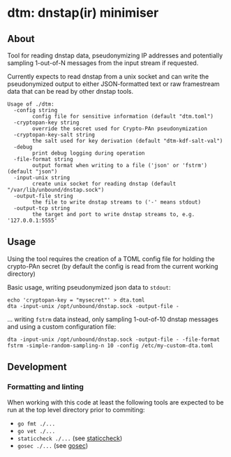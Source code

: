 # dtm: dnstap(ir) minimiser
## About
Tool for reading dnstap data, pseudonymizing IP addresses and potentially sampling
1-out-of-N messages from the input stream if requested.

Currently expects to read dnstap from a unix socket and can write the
pseudonymized output to either JSON-formatted text or raw framestream data that
can be read by other dnstap tools.
```
Usage of ./dtm:
  -config string
    	config file for sensitive information (default "dtm.toml")
  -cryptopan-key string
    	override the secret used for Crypto-PAn pseudonymization
  -cryptopan-key-salt string
    	the salt used for key derivation (default "dtm-kdf-salt-val")
  -debug
    	print debug logging during operation
  -file-format string
    	output format when writing to a file ('json' or 'fstrm') (default "json")
  -input-unix string
    	create unix socket for reading dnstap (default "/var/lib/unbound/dnstap.sock")
  -output-file string
    	the file to write dnstap streams to ('-' means stdout)
  -output-tcp string
    	the target and port to write dnstap streams to, e.g. '127.0.0.1:5555'
```

## Usage
Using the tool requires the creation of a TOML config file for holding the
crypto-PAn secret (by default the config is read from the current working directory)

Basic usage, writing pseudonymized json data to `stdout`:
```
echo 'cryptopan-key = "mysecret"' > dta.toml
dta -input-unix /opt/unbound/dnstap.sock -output-file -
```
... writing `fstrm` data instead, only sampling 1-out-of-10 dnstap messages and
using a custom configuration file:
```
dta -input-unix /opt/unbound/dnstap.sock -output-file - -file-format fstrm -simple-random-sampling-n 10 -config /etc/my-custom-dta.toml
```

## Development
### Formatting and linting
When working with this code at least the following tools are expected to be
run at the top level directory prior to commiting:
* `go fmt ./...`
* `go vet ./...`
* `staticcheck ./...` (see [staticcheck](https://staticcheck.io))
* `gosec ./...` (see [gosec](https://github.com/securego/gosec))
